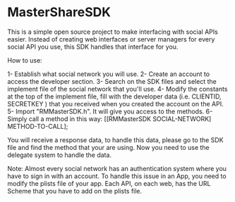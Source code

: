 MasterShareSDK
==============

This is a simple open source project to make interfacing with social APIs easier. 
Instead of creating web interfaces or server managers for every social API you use, this SDK handles that interface for you.


How to use:

1- Establish what social network you will use.
2- Create an account to access the developer section.
3- Search on the SDK files and select the implement file of the social network that you'll use.
4- Modify the constants at the top of the implement file, fill with the developer data (i.e. CLIENTID, SECRETKEY ) that you received when you created the account on the API.
5- Import "RMMasterSDK.h". It will give you access to the methods.
6- Simply call a method in this way: [[RMMasterSDK SOCIAL-NETWORK] METHOD-TO-CALL];

You will receive a response data, to handle this data, please go to the SDK file and find the method that your are using. 
Now you need to use the delegate system to handle the data.


Note: Almost every social network has an authentication system where you have to sign in with an account.
To handle this issue in an App, you need to modify the plists file of your app. Each API, on each web, has the URL Scheme that you
have to add on the plists file.